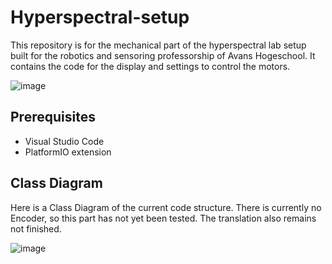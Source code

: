 # Hyperspectral-setup

This repository is for the mechanical part of the hyperspectral lab setup built for the robotics and sensoring professorship of Avans Hogeschool. It contains the code for the display and settings to control the motors. 

![image](https://github.com/user-attachments/assets/df317eae-5a34-4614-8923-7c30844f694e)

## Prerequisites
- Visual Studio Code
- PlatformIO extension

## Class Diagram
Here is a Class Diagram of the current code structure. There is currently no Encoder, so this part has not yet been tested. The translation also remains not finished. 

![image](https://github.com/user-attachments/assets/36a29e96-6816-480a-adef-02e3fac6f22b)


##
